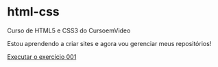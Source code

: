 # html-css
 Curso de HTML5 e CSS3 do CursoemVideo

 Estou aprendendo a criar sites e agora vou gerenciar meus repositórios!

<a href="https://antoniomartins1.github.io/html-css/exercicios/ex001/index.html">Executar o exercício 001</a>
